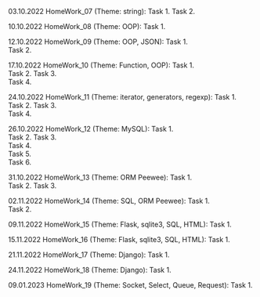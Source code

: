 03.10.2022 HomeWork_07 (Theme: string):
    Task 1. 
    Task 2. 

10.10.2022 HomeWork_08 (Theme: OOP):
    Task 1. 

12.10.2022 HomeWork_09 (Theme: OOP, JSON):
    Task 1.   
    Task 2.

17.10.2022 HomeWork_10 (Theme: Function, OOP):
    Task 1.   
    Task 2.
    Task 3.   
    Task 4.    

24.10.2022 HomeWork_11 (Theme: iterator, generators, regexp):
    Task 1.   
    Task 2.
    Task 3.   
    Task 4.    

26.10.2022 HomeWork_12 (Theme: MySQL):
    Task 1.   
    Task 2.
    Task 3.   
    Task 4.  
    Task 5.   
    Task 6.

31.10.2022 HomeWork_13 (Theme: ORM Peewee):
    Task 1.   
    Task 2.
    Task 3.     
    
02.11.2022 HomeWork_14 (Theme: SQL, ORM Peewee):
    Task 1.   
    Task 2.

09.11.2022 HomeWork_15 (Theme: Flask, sqlite3, SQL, HTML):
    Task 1.   

15.11.2022 HomeWork_16 (Theme: Flask, sqlite3, SQL, HTML):
    Task 1.   

21.11.2022 HomeWork_17 (Theme: Django):
    Task 1.    

24.11.2022 HomeWork_18 (Theme: Django):
    Task 1.               

09.01.2023 HomeWork_19 (Theme: Socket, Select, Queue, Request):
    Task 1.  
